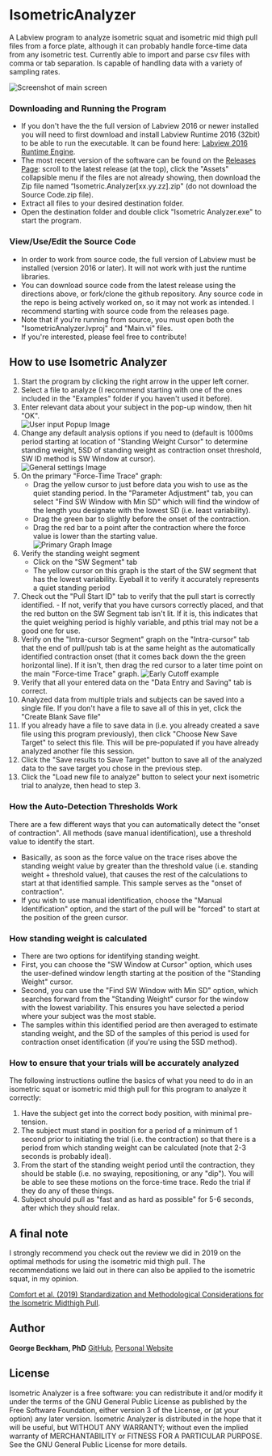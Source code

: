 # IsometricAnalyzer

A Labview program to analyze isometric squat and isometric mid thigh pull files from a force plate, although it can probably handle force-time data from any isometric test. Currently able to import and parse csv files with comma or tab separation. Is capable of handling data with a variety of sampling rates.

![Screenshot of main screen](/Screenshots/WholeProgram.png)

### Downloading and Running the Program

- If you don't have the the full version of Labview 2016 or newer installed you will need to first download and install Labview Runtime 2016 (32bit) to be able to run the executable. It can be found here:
[Labview 2016 Runtime Engine](http://www.ni.com/download/labview-run-time-engine-2016/6066/en/).
- The most recent version of the software can be found on the [Releases Page](https://github.com/excellentsport/IsometricAnalyzer/releases): scroll to the latest release (at the top), click the "Assets" collapsible menu if the files are not already showing, then download the Zip file named “Isometric.Analyzer[xx.yy.zz].zip" (do not download the Source Code.zip file).
- Extract all files to your desired destination folder.
- Open the destination folder and double click "Isometric Analyzer.exe" to start the program.

### View/Use/Edit the Source Code

- In order to work from source code, the full version of Labview must be installed (version 2016 or later). It will not work with just the runtime libraries.
- You can download source code from the latest release using the directions above, or fork/clone the github repository. Any source code in the repo is being actively worked on, so it may not work as intended. I recommend starting with source code from the releases page.
- Note that if you're running from source, you must open both the "IsometricAnalyzer.lvproj" and "Main.vi" files.
- If you're interested, please feel free to contribute!

## How to use Isometric Analyzer

1. Start the program by clicking the right arrow in the upper left corner.
2. Select a file to analyze (I recommend starting with one of the ones included in the "Examples" folder if you haven't used it before).
3. Enter relevant data about your subject in the pop-up window, then hit "OK".  
![User input Popup Image](/Screenshots/UserPrompt.png)
4. Change any default analysis options if you need to (default is 1000ms period starting at location of "Standing Weight Cursor" to determine standing weight, 5SD of standing weight as contraction onset threshold, SW ID method is SW Window at cursor).  
![General settings Image](/Screenshots/GeneralSettings.png)
5. On the primary "Force-Time Trace" graph:
	- Drag the yellow cursor to just before data you wish to use as the quiet standing period. In the "Parameter Adjustment" tab, you can select "Find SW Window with Min SD" which will find the window of the length you designate with the lowest SD (i.e. least variability).
	- Drag the green bar to slightly before the onset of the contraction.
	- Drag the red bar to a point after the contraction where the force value is lower than the starting value.  
 ![Primary Graph Image](/Screenshots/PrimaryGraph.png)  
6. Verify the standing weight segment
	- Click on the "SW Segment" tab
	- The yellow cursor on this graph is the start of the SW segment that has the lowest variability. Eyeball it to verify it accurately represents a quiet standing period
7. Check out the "Pull Start ID" tab to verify that the pull start is correctly identified.
        - If not, verify that you have cursors correctly placed, and that the red button on the SW Segment tab isn't lit. If it is, this indicates that the quiet weighing period is highly variable, and pthis trial may not be a good one for use.
8. Verify on the "Intra-cursor Segment" graph on the "Intra-cursor" tab that the end of pull/push tab is at the same height as the automatically identified contraction onset (that it comes back down the the green horizontal line). If it isn't, then drag the red cursor to a later time point on the main "Force-time Trace" graph.
![Early Cutoff example](/Screenshots/EarlyCutoff.png)
8. Verify that all your entered data on the "Data Entry and Saving" tab is correct.
9. Analyzed data from multiple trials and subjects can be saved into a single file. If you don't have a file to save all of this in yet, click the "Create Blank Save file"
10. If you already have a file to save data in (i.e. you already created a save file using this program previously), then click "Choose New Save Target" to select this file. This will be pre-populated if you have already analyzed another file this session.
11. Click the "Save results to Save Target" button to save all of the analyzed data to the save target you chose in the previous step.
12. Click the "Load new file to analyze" button to select your next isometric trial to analyze, then head to step 3.

### How the Auto-Detection Thresholds Work

There are a few different ways that you can automatically detect the "onset of contraction".  All methods (save manual identification), use a threshold value to identify the start.

- Basically, as soon as the force value on the trace rises above the standing weight value by greater than the threshold value (i.e. standing weight + threshold value), that causes the rest of the calculations to start at that identified sample. This sample serves as the "onset of contraction".
- If you wish to use manual identification, choose the "Manual Identification" option, and the start of the pull will be "forced" to start at the position of the green cursor.

### How standing weight is calculated

- There are two options for identifying standing weight.
- First, you can choose the "SW Window at Cursor" option, which uses the user-defined window length starting at the position of the "Standing Weight" cursor. 
- Second, you can use the "Find SW Window with Min SD" option, which searches forward from the "Standing Weight" cursor for the window with the lowest variability. This ensures you have selected a period where your subject was the most stable.
- The samples within this identified period are then averaged to estimate standing weight, and the SD of the samples of this period is used for contraction onset identification (if you're using the 5SD method).

### How to ensure that your trials will be accurately analyzed

The following instructions outline the basics of what you need to do in an isometric squat or isometric mid thigh pull for this program to analyze it correctly:

1. Have the subject get into the correct body position, with minimal pre-tension.
2. The subject must stand in position for a period of a minimum of 1 second prior to initiating the trial (i.e. the contraction) so that there is a period from which standing weight can be calculated (note that 2-3 seconds is probably ideal).
3. From the start of the standing weight period until the contraction, they should be stable (i.e. no swaying, repositioning, or any "dip"). You will be able to see these motions on the force-time trace. Redo the trial if they do any of these things.
4. Subject should pull as "fast and as hard as possible" for 5-6 seconds, after which they should relax.

## A final note
I strongly recommend you check out the review we did in 2019 on the optimal methods for using the isometric mid thigh pull. The recommendations we laid out in there can also be applied to the isometric squat, in my opinion.

[Comfort et al. (2019) Standardization and Methodological Considerations for the Isometric Midthigh Pull](https://journals.lww.com/nsca-scj/Citation/2019/04000/Standardization_and_Methodological_Considerations.10.aspx).

## Author

**George Beckham, PhD**  [GitHub](https://github.com/ExcellentSport), [Personal Website](https://www.georgebeckham.com)  


## License

Isometric Analyzer is a free software: you can redistribute it and/or modify it under the terms of the GNU General Public License as published by the Free Software Foundation, either version 3 of the License, or (at your option) any later version. Isometric Analyzer is distributed in the hope that it will be useful, but WITHOUT ANY WARRANTY; without even the implied warranty of MERCHANTABILITY or FITNESS FOR A PARTICULAR PURPOSE. See the GNU General Public License for more details.
